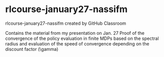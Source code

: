 # rlcourse-january27-nassifm
rlcourse-january27-nassifm created by GitHub Classroom

Contains the material from my presentation on Jan. 27
Proof of the convergence of the policy evaluation in finite MDPs based on the spectral radius
and evaluation of the speed of convergence depending on the discount factor (\gamma)
